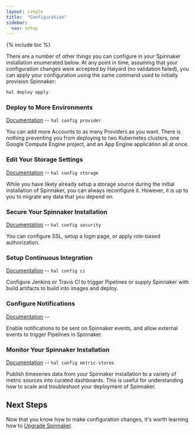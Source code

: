 ```yaml
---
layout: single
title:  "Configuration"
sidebar:
  nav: setup
---
```


{% include toc %}

There are a number of other things you can configure in your Spinnaker
installation enumerated below. At any point in time, assuming that your
configuration changes were accepted by Halyard (no validation failed), you can
apply your configuration using the same command used to initially provision
Spinnaker:

```bash
hal deploy apply
```

### Deploy to More Environments

[Documentation](/setup/providers/) -- `hal config provider`

You can add more Accounts to as many Providers as you want. There is nothing
preventing you from deploying to two Kubernetes clusters, one Google Compute
Engine project, and an App Engine application all at once.

### Edit Your Storage Settings

[Documentation](/setup/install/storage/) -- `hal config storage`

While you have likely already setup a storage source during the initial
installation of Spinnaker, you can always reconfigure it. However, it is up to
you to migrate any data that you depend on.

### Secure Your Spinnaker Installation

[Documentation](/setup/security/) -- `hal config security`

You can configure SSL, setup a login page, or apply role-based authorization.

### Setup Continuous Integration

[Documentation](/setup/ci/) -- `hal config ci`

Configure Jenkins or Travis CI to trigger Pipelines or supply Spinnaker with
build artifacts to build into images and deploy.

### Configure Notifications

[Documentation](/setup/features/notifications/) -- ` `

Enable notifications to be sent on Spinnaker events, and allow external events
to trigger Pipelines in Spinnaker.

### Monitor Your Spinnaker Installation

[Documentation](/setup/monitoring/) -- `hal config metric-stores`

Publish timeseries data from your Spinnaker installation to a variety of
metric sources into curated dashboards. This is useful for understanding how
to scale and troubleshoot your deployment of Spinnaker.

## Next Steps

Now that you know how to make configuration changes, it's worth learning how to
[Upgrade Spinnaker](/setup/install/upgrades/).
